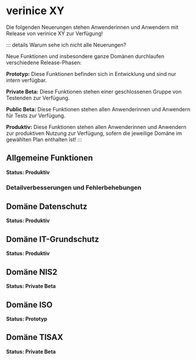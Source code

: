 <!-- © 2024 The Project Contributors - see AUTHORS.txt -->
# verinice XY

Die folgenden Neuerungen stehen Anwenderinnen und Anwendern mit Release von verinice XY zur Verfügung!

::: details Warum sehe ich nicht alle Neuerungen?

Neue Funktionen und insbesondere ganze Domänen durchlaufen verschiedene Release-Phasen:

**Prototyp:** Diese Funktionen befinden sich in Entwicklung und sind nur intern verfügbar.

**Private Beta:** Diese Funktionen stehen einer geschlossenen Gruppe von Testenden zur Verfügung.

**Public Beta:** Diese Funktionen stehen allen Anwenderinnen und Anwendern für Tests zur Verfügung.

**Produktiv:** Diese Funktionen stehen allen Anwenderinnen und Anwendern zur produktiven Nutzung zur Verfügung, sofern die jeweilige Domäne im gewählten Plan enthalten ist!
:::

## Allgemeine Funktionen

**Status: Produktiv**

### Detailverbesserungen und Fehlerbehebungen

## Domäne Datenschutz

**Status: Produktiv**

## Domäne IT-Grundschutz

**Status: Produktiv**

## Domäne NIS2

**Status: Private Beta**

## Domäne ISO

**Status: Prototyp**

## Domäne TISAX

**Status: Private Beta**
